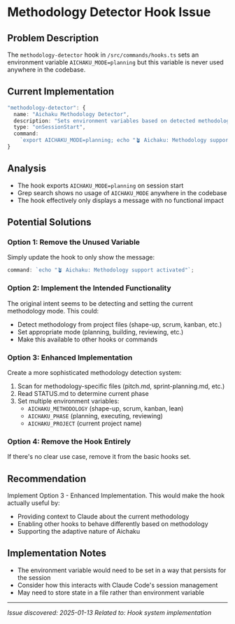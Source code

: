 # Methodology Detector Hook Issue

## Problem Description

The `methodology-detector` hook in `/src/commands/hooks.ts` sets an environment
variable `AICHAKU_MODE=planning` but this variable is never used anywhere in the
codebase.

## Current Implementation

```typescript
"methodology-detector": {
  name: "Aichaku Methodology Detector",
  description: "Sets environment variables based on detected methodology",
  type: "onSessionStart",
  command:
    `export AICHAKU_MODE=planning; echo "🪴 Aichaku: Methodology support activated"`,
}
```

## Analysis

- The hook exports `AICHAKU_MODE=planning` on session start
- Grep search shows no usage of `AICHAKU_MODE` anywhere in the codebase
- The hook effectively only displays a message with no functional impact

## Potential Solutions

### Option 1: Remove the Unused Variable

Simply update the hook to only show the message:

```typescript
command: `echo "🪴 Aichaku: Methodology support activated"`;
```

### Option 2: Implement the Intended Functionality

The original intent seems to be detecting and setting the current methodology
mode. This could:

- Detect methodology from project files (shape-up, scrum, kanban, etc.)
- Set appropriate mode (planning, building, reviewing, etc.)
- Make this available to other hooks or commands

### Option 3: Enhanced Implementation

Create a more sophisticated methodology detection system:

1. Scan for methodology-specific files (pitch.md, sprint-planning.md, etc.)
2. Read STATUS.md to determine current phase
3. Set multiple environment variables:
   - `AICHAKU_METHODOLOGY` (shape-up, scrum, kanban, lean)
   - `AICHAKU_PHASE` (planning, executing, reviewing)
   - `AICHAKU_PROJECT` (current project name)

### Option 4: Remove the Hook Entirely

If there's no clear use case, remove it from the basic hooks set.

## Recommendation

Implement Option 3 - Enhanced Implementation. This would make the hook actually
useful by:

- Providing context to Claude about the current methodology
- Enabling other hooks to behave differently based on methodology
- Supporting the adaptive nature of Aichaku

## Implementation Notes

- The environment variable would need to be set in a way that persists for the
  session
- Consider how this interacts with Claude Code's session management
- May need to store state in a file rather than environment variable

---

_Issue discovered: 2025-01-13_ _Related to: Hook system implementation_
